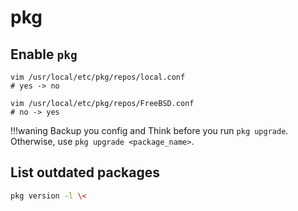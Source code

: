 # pkg

## Enable `pkg`

```
vim /usr/local/etc/pkg/repos/local.conf
# yes -> no

vim /usr/local/etc/pkg/repos/FreeBSD.conf
# no -> yes
```

!!!waning
	Backup you config and Think before you run `pkg upgrade`. Otherwise, use `pkg upgrade <package_name>`.

## List outdated packages

```bash
pkg version -l \<
```
